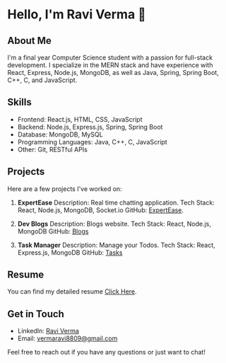 # Hello, I'm Ravi Verma 👋

## About Me
I'm a final year Computer Science student with a passion for full-stack development. I specialize in the MERN stack and have experience with React, Express, Node.js, MongoDB, as well as Java, Spring, Spring Boot, C++, C, and JavaScript.

## Skills
- Frontend: React.js, HTML, CSS, JavaScript
- Backend: Node.js, Express.js, Spring, Spring Boot
- Database: MongoDB, MySQL
- Programming Languages: Java, C++, C, JavaScript
- Other: Git, RESTful APIs

## Projects
Here are a few projects I've worked on:

1. **ExpertEase**
   Description: Real time chatting application.
   Tech Stack: React, Node.js, MongoDB, Socket.io
   GitHub: [ExpertEase](https://github.com/Mickyverma24/ExpertEase).

2. **Dev Blogs**
   Description: Blogs website.
   Tech Stack: React, Node.js, MongoDB
   GitHub: [Blogs](https://github.com/Mickyverma24/Dev-blog-frontend)

3. **Task Manager**
   Description: Manage your Todos.
   Tech Stack: React, Express.js, MongoDB
   GitHub: [Tasks](https://github.com/Mickyverma24/Springboot-Todo-Version-1)

## Resume
You can find my detailed resume [Click Here](https://drive.google.com/file/d/1_cOVJyHlCTXgdl4dDLmlQ6J5hcwIMmWl/view?usp=sharing).

## Get in Touch
- LinkedIn: [Ravi Verma](https://www.linkedin.com/in/ravi-verma-a1a643247/)
- Email: vermaravi8809@gmail.com

Feel free to reach out if you have any questions or just want to chat!

<!---
Mickyverma24/Mickyverma24 is a ✨ special ✨ repository because its `README.md` (this file) appears on your GitHub profile.
You can click the Preview link to take a look at your changes.
--->
